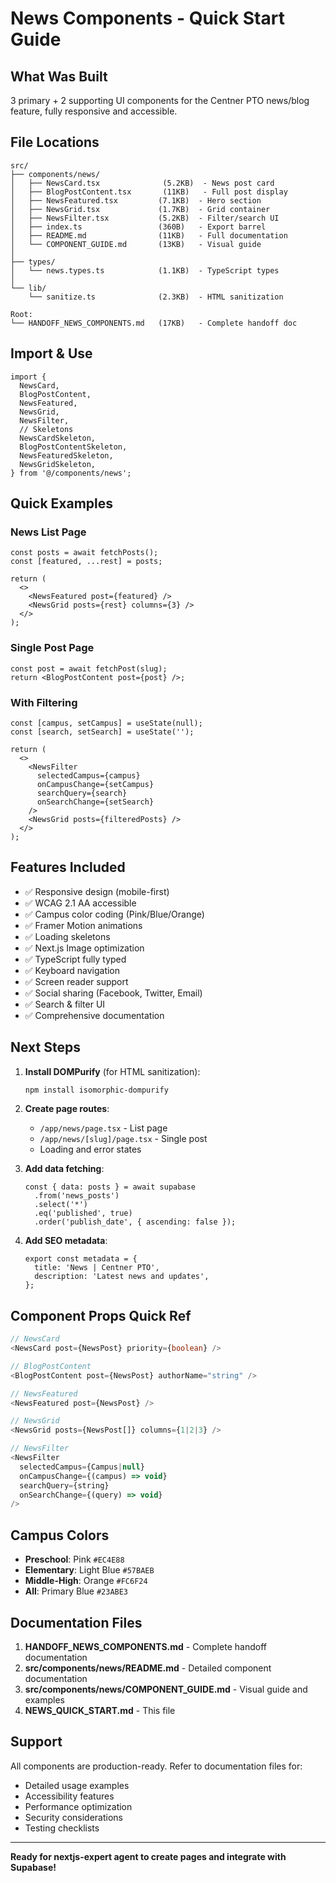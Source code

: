 # News Components - Quick Start Guide

## What Was Built

3 primary + 2 supporting UI components for the Centner PTO news/blog feature, fully responsive and accessible.

## File Locations

```
src/
├── components/news/
│   ├── NewsCard.tsx              (5.2KB)  - News post card
│   ├── BlogPostContent.tsx       (11KB)   - Full post display
│   ├── NewsFeatured.tsx         (7.1KB)  - Hero section
│   ├── NewsGrid.tsx             (1.7KB)  - Grid container
│   ├── NewsFilter.tsx           (5.2KB)  - Filter/search UI
│   ├── index.ts                 (360B)   - Export barrel
│   ├── README.md                (11KB)   - Full documentation
│   └── COMPONENT_GUIDE.md       (13KB)   - Visual guide
│
├── types/
│   └── news.types.ts            (1.1KB)  - TypeScript types
│
└── lib/
    └── sanitize.ts              (2.3KB)  - HTML sanitization

Root:
└── HANDOFF_NEWS_COMPONENTS.md   (17KB)   - Complete handoff doc
```

## Import & Use

```tsx
import {
  NewsCard,
  BlogPostContent,
  NewsFeatured,
  NewsGrid,
  NewsFilter,
  // Skeletons
  NewsCardSkeleton,
  BlogPostContentSkeleton,
  NewsFeaturedSkeleton,
  NewsGridSkeleton,
} from '@/components/news';
```

## Quick Examples

### News List Page
```tsx
const posts = await fetchPosts();
const [featured, ...rest] = posts;

return (
  <>
    <NewsFeatured post={featured} />
    <NewsGrid posts={rest} columns={3} />
  </>
);
```

### Single Post Page
```tsx
const post = await fetchPost(slug);
return <BlogPostContent post={post} />;
```

### With Filtering
```tsx
const [campus, setCampus] = useState(null);
const [search, setSearch] = useState('');

return (
  <>
    <NewsFilter
      selectedCampus={campus}
      onCampusChange={setCampus}
      searchQuery={search}
      onSearchChange={setSearch}
    />
    <NewsGrid posts={filteredPosts} />
  </>
);
```

## Features Included

- ✅ Responsive design (mobile-first)
- ✅ WCAG 2.1 AA accessible
- ✅ Campus color coding (Pink/Blue/Orange)
- ✅ Framer Motion animations
- ✅ Loading skeletons
- ✅ Next.js Image optimization
- ✅ TypeScript fully typed
- ✅ Keyboard navigation
- ✅ Screen reader support
- ✅ Social sharing (Facebook, Twitter, Email)
- ✅ Search & filter UI
- ✅ Comprehensive documentation

## Next Steps

1. **Install DOMPurify** (for HTML sanitization):
   ```bash
   npm install isomorphic-dompurify
   ```

2. **Create page routes**:
   - `/app/news/page.tsx` - List page
   - `/app/news/[slug]/page.tsx` - Single post
   - Loading and error states

3. **Add data fetching**:
   ```tsx
   const { data: posts } = await supabase
     .from('news_posts')
     .select('*')
     .eq('published', true)
     .order('publish_date', { ascending: false });
   ```

4. **Add SEO metadata**:
   ```tsx
   export const metadata = {
     title: 'News | Centner PTO',
     description: 'Latest news and updates',
   };
   ```

## Component Props Quick Ref

```typescript
// NewsCard
<NewsCard post={NewsPost} priority={boolean} />

// BlogPostContent
<BlogPostContent post={NewsPost} authorName="string" />

// NewsFeatured
<NewsFeatured post={NewsPost} />

// NewsGrid
<NewsGrid posts={NewsPost[]} columns={1|2|3} />

// NewsFilter
<NewsFilter
  selectedCampus={Campus|null}
  onCampusChange={(campus) => void}
  searchQuery={string}
  onSearchChange={(query) => void}
/>
```

## Campus Colors

- **Preschool**: Pink `#EC4E88`
- **Elementary**: Light Blue `#57BAEB`
- **Middle-High**: Orange `#FC6F24`
- **All**: Primary Blue `#23ABE3`

## Documentation Files

1. **HANDOFF_NEWS_COMPONENTS.md** - Complete handoff documentation
2. **src/components/news/README.md** - Detailed component documentation
3. **src/components/news/COMPONENT_GUIDE.md** - Visual guide and examples
4. **NEWS_QUICK_START.md** - This file

## Support

All components are production-ready. Refer to documentation files for:
- Detailed usage examples
- Accessibility features
- Performance optimization
- Security considerations
- Testing checklists

---

**Ready for nextjs-expert agent to create pages and integrate with Supabase!**
